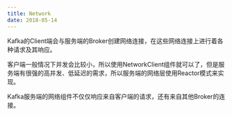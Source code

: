 ```yaml
---
title: Network
date: 2018-05-14
---
```


Kafka的Client端会与服务端的Broker创建网络连接，在这些网络连接上进行着各种请求及其响应。

客户端一般情况下并发会比较小，所以使用NetworkClient组件就可以了，但是服务端有很强的高并发、低延迟的需求，所以服务端的网络层使用Reactor模式来实现。

Kafka服务端的网络组件不仅仅响应来自客户端的请求，还有来自其他Broker的连接。
